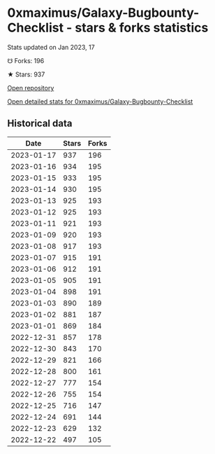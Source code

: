# 0xmaximus/Galaxy-Bugbounty-Checklist - stars & forks statistics

Stats updated on Jan 2023, 17

☋ Forks: 196

★ Stars: 937

[Open repository](https://github.com/0xmaximus/Galaxy-Bugbounty-Checklist)

[Open detailed stats for 0xmaximus/Galaxy-Bugbounty-Checklist](https://reviewgithub.com/rep/0xmaximus/Galaxy-Bugbounty-Checklist)

## Historical data
| Date | Stars | Forks |
|------|-------|-------|
| 2023-01-17 | 937 | 196 | 
| 2023-01-16 | 934 | 195 | 
| 2023-01-15 | 933 | 195 | 
| 2023-01-14 | 930 | 195 | 
| 2023-01-13 | 925 | 193 | 
| 2023-01-12 | 925 | 193 | 
| 2023-01-11 | 921 | 193 | 
| 2023-01-09 | 920 | 193 | 
| 2023-01-08 | 917 | 193 | 
| 2023-01-07 | 915 | 191 | 
| 2023-01-06 | 912 | 191 | 
| 2023-01-05 | 905 | 191 | 
| 2023-01-04 | 898 | 191 | 
| 2023-01-03 | 890 | 189 | 
| 2023-01-02 | 881 | 187 | 
| 2023-01-01 | 869 | 184 | 
| 2022-12-31 | 857 | 178 | 
| 2022-12-30 | 843 | 170 | 
| 2022-12-29 | 821 | 166 | 
| 2022-12-28 | 800 | 161 | 
| 2022-12-27 | 777 | 154 | 
| 2022-12-26 | 755 | 154 | 
| 2022-12-25 | 716 | 147 | 
| 2022-12-24 | 691 | 144 | 
| 2022-12-23 | 629 | 132 | 
| 2022-12-22 | 497 | 105 | 


